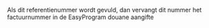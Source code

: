 Als dit referentienummer wordt gevuld, dan vervangt dit nummer het factuurnummer in de EasyProgram douane aangifte